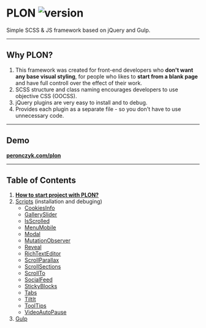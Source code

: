 # PLON ![version](https://img.shields.io/npm/v/plon.svg)
Simple SCSS & JS framework based on jQuery and Gulp.

---
## Why PLON?
1. This framework was created for front-end developers who **don't want any base visual styling**, for people who likes to **start from a blank page** and have full controll over the effect of their work.
2. SCSS structure and class naming encourages developers to use objective CSS (OOCSS).
3. jQuery plugins are very easy to install and to debug.
3. Provides each plugin as a separate file - so you don't have to use unnecessary code.

---
## Demo
[**peronczyk.com/plon**](http://peronczyk.com/plon/)

---
## Table of Contents

1. [**How to start project with PLON?**](/docs/README.md)
2. [Scripts](/docs/scripts/README.md) (installation and debuging)
    * [CookiesInfo](/docs/Scripts/CookiesInfo.md)
    * [GallerySlider](/docs/Scripts/GallerySlider.md)
    * [IsScrolled](/docs/Scripts/IsScrolled.md)
    * [MenuMobile](/docs/Scripts/MenuMobile.md)
    * [Modal](/docs/Scripts/Modal.md)
    * [MutationObserver](/docs/Scripts/MutationObserver.md)
    * [Reveal](/docs/Scripts/Reveal.md)
    * [RichTextEditor](/docs/Scripts/RichTextEditor.md)
    * [ScrollParallax](/docs/Scripts/ScrollParallax.md)
    * [ScrollSections](/docs/Scripts/ScrollSections.md)
    * [ScrollTo](/docs/Scripts/ScrollTo.md)
    * [SocialFeed](/docs/Scripts/SocialFeed.md)
    * [StickyBlocks](/docs/Scripts/StickyBlocks.md)
    * [Tabs](/docs/Scripts/Tabs.md)
    * [TiltIt](/docs/Scripts/TiltIt.md)
    * [ToolTips](/docs/Scripts/ToolTips.md)
    * [VideoAutoPause](/docs/Scripts/VideoAutoPause.md)
3. [Gulp](/docs/gulp.md)
